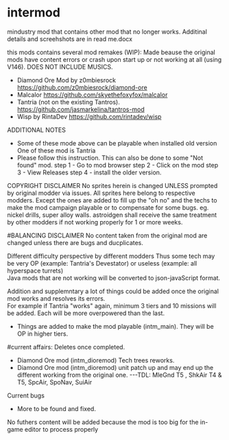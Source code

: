 # intermod
mindustry mod that contains other mod that no longer works. Additinal details and screehshots are in read me.docx

this mods contains several mod remakes (WIP): Made beause the original mods have content errors or crash upon start up or not working at all (using V146). DOES NOT INCLUDE MUSICS. 
- Diamond Ore Mod by z0mbiesrock https://github.com/z0mbiesrock/diamond-ore
- Malcalor https://github.com/skyethefoxyfox/malcalor
- Tantria (not on the existing Tantros). https://github.com/jasmarkelina/tantros-mod
- Wisp by RintaDev https://github.com/rintadev/wisp

ADDITIONAL NOTES
- Some of these mode above can be playable when installed old version
One of these mod is Tantria 
- Please follow this instruction. This can also be done to some "Not found" mod. 
step 1 - Go to mod browser
step 2 - Click on the mod
step 3 - View Releases
step 4 - install the older version. 

COPYRIGHT DISCLAIMER
No sprites herein is changed UNLESS prompted by original modder via issues. All sprites here belong to respective modders. 
Except the ones are added to fill up the "oh no" and the techs to make the mod campaign playable or to compensate for some bugs. 
eg. nickel drills, super alloy walls. astroidgen shall receive the same treatment by other modders if not working properly for 1 or more weeks. 

#BALANCING DISCLAIMER
No content taken from the original mod are changed unless there are bugs and ducplicates. 

Different difficulty perspective by different modders 
Thus some tech may be very OP (example: Tantria's Devestator) or useless (example: all hyperspace turrets)  
Java mods that are not working will be converted to json-javaScript format.

Addition and supplemntary
a lot of things could be added once the original mod works and resolves its errors.  
For example if Tantria "works" again, minimum 3 tiers and 10 missions will be added. Each will be more overpowered than the last.   
- Things are added to make the mod playable (intm_main). They will be OP in higher tiers. 

#current affairs: Deletes once completed. 
- Diamond Ore mod (intm_dioremod) Tech trees reworks. 
- Diamond Ore mod (intm_dioremod) unit patch up and may end up the different working from the original one.
---TDL: MleGnd T5 , ShkAir T4 & T5,  SpcAir, SpoNav, SuiAir 

Current bugs 
- More to be found and fixed.  

No futhers content will be added because the mod is too big for the in-game editor to process properly 
